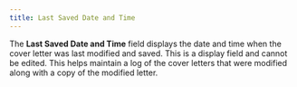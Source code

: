 ```yaml
---
title: Last Saved Date and Time
---
```



The **Last Saved Date and Time** field displays the date and time when the cover letter was last modified and saved. This is a display field and cannot be edited. This helps maintain a log of the cover letters that were modified along with a copy of the modified letter.
